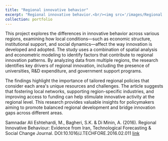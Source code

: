 ```yaml
---
title: "Regional innovative behavior"
excerpt: "Regional innovative behavior.<br/><img src='/images/Regional.png'>"
collection: portfolio
---
```


This project explores the differences in innovative behavior across various regions, examining how local conditions—such as economic structure, institutional support, and social dynamics—affect the way innovation is developed and adopted. The study uses a combination of spatial analysis and econometric modeling to identify factors that contribute to regional innovation patterns. By analyzing data from multiple regions, the research identifies key drivers of regional innovation, including the presence of universities, R&D expenditure, and government support programs.

The findings highlight the importance of tailored regional policies that consider each area's unique resources and challenges. The article suggests that fostering local networks, supporting region-specific industries, and improving access to funding can help stimulate innovative activity at the regional level. This research provides valuable insights for policymakers aiming to promote balanced regional development and bridge innovation gaps across different areas.


Samnadar Ali Eshtehardi, M., Bagheri, S.K. & Di Minin, A. (2016). Regional Innovative Behaviour: Evidence from Iran, Technological Forecasting & Social Change Journal. DOI:10.1016/J.TECHFORE.2016.02.011 [link](https://www.sciencedirect.com/science/article/abs/pii/S0040162516000536)
